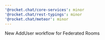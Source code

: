 ```yaml
---
'@rocket.chat/core-services': minor
'@rocket.chat/rest-typings': minor
'@rocket.chat/meteor': minor
---
```


New AddUser workflow for Federated Rooms
